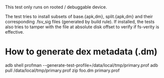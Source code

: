 This test only runs on rooted / debuggable device.

The test tries to install subsets of base.{apk,dm}, split.{apk,dm} and their
corresponding .fsv_sig files (generated by build rule). If installed, the
tests also tries to tamper with the file at absolute disk offset to verify
if fs-verity is effective.

How to generate dex metadata (.dm)
==================================

  adb shell profman --generate-test-profile=/data/local/tmp/primary.prof
  adb pull /data/local/tmp/primary.prof
  zip foo.dm primary.prof
